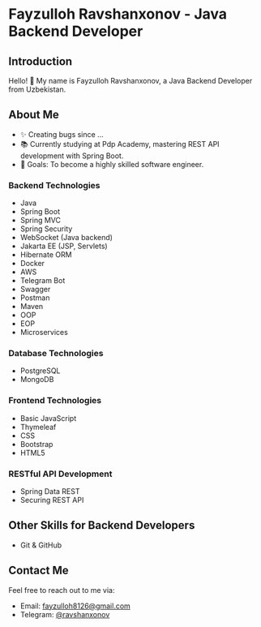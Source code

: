 # Fayzulloh Ravshanxonov - Java Backend Developer

## Introduction
Hello! 👋 My name is Fayzulloh Ravshanxonov, a Java Backend Developer from Uzbekistan. 

## About Me
- ✨ Creating bugs since ...
- 📚 Currently studying at Pdp Academy, mastering REST API development with Spring Boot.
- 🎯 Goals: To become a highly skilled software engineer.


### Backend Technologies
- Java
- Spring Boot
- Spring MVC
- Spring Security
- WebSocket (Java backend)
- Jakarta EE (JSP, Servlets)
- Hibernate ORM
- Docker
- AWS
- Telegram Bot
- Swagger
- Postman
- Maven
- OOP
- EOP
- Microservices 

### Database Technologies
- PostgreSQL
- MongoDB

### Frontend Technologies
- Basic JavaScript
- Thymeleaf
- CSS
- Bootstrap
- HTML5

### RESTful API Development
- Spring Data REST
- Securing REST API

## Other Skills for Backend Developers
- Git & GitHub


## Contact Me
Feel free to reach out to me via:
- Email: [fayzulloh8126@gmail.com](mailto:fayzulloh8126@gmail.com)
- Telegram: [@ravshanxonov](https://t.me/ravshanxonov)
